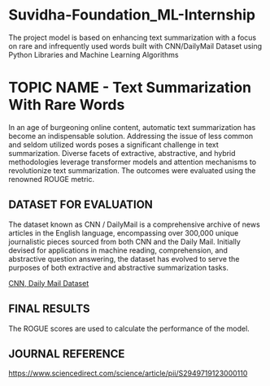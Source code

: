 # Suvidha-Foundation_ML-Internship
The project model is based on enhancing text summarization with a focus on rare and infrequently used words built with CNN/DailyMail Dataset using Python Libraries and Machine Learning Algorithms


# TOPIC NAME - Text Summarization With Rare Words
In an age of burgeoning online content, automatic text summarization has become an indispensable solution. Addressing the issue of less common and seldom utilized words poses a significant challenge in text summarization. Diverse facets of extractive, abstractive, and hybrid methodologies leverage transformer models and attention mechanisms to revolutionize text summarization. The outcomes were evaluated using the renowned ROUGE metric.


## DATASET FOR EVALUATION
The dataset known as CNN / DailyMail is a comprehensive archive of news articles in the English language, encompassing over 300,000 unique journalistic pieces sourced from both CNN and the Daily Mail. Initially devised for applications in machine reading, comprehension, and abstractive question answering, the dataset has evolved to serve the purposes of both extractive and abstractive summarization tasks.

[CNN, Daily Mail Dataset](https://www.kaggle.com/datasets/gowrishankarp/newspaper-text-summarization-cnn-dailymail/data)

## FINAL RESULTS
The ROGUE scores are used to calculate the performance of the model.

## JOURNAL REFERENCE
https://www.sciencedirect.com/science/article/pii/S2949719123000110
